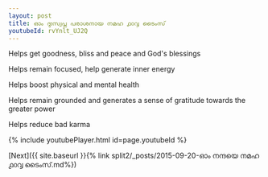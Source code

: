 ```yaml
---
layout: post
title: ഓം ദുഃസ്വപ്ന പരാശനായ നമഹ ൧൦൮ ടൈംസ്
youtubeId: rvYnlt_UJ2Q
---
```

 
 
Helps get goodness, bliss and peace and God's blessings
 
Helps remain focused, help generate inner energy 
 
Helps boost physical and mental health 
 
Helps remain grounded and generates a sense of gratitude towards the greater power 
 
Helps reduce bad karma
 
 
 
 


{% include youtubePlayer.html id=page.youtubeId %}
 
[Next]({{ site.baseurl }}{% link  split2/_posts/2015-09-20-ഓം നന്ദയെ നമഹ ൧൦൮ ടൈംസ്.md%})
 
